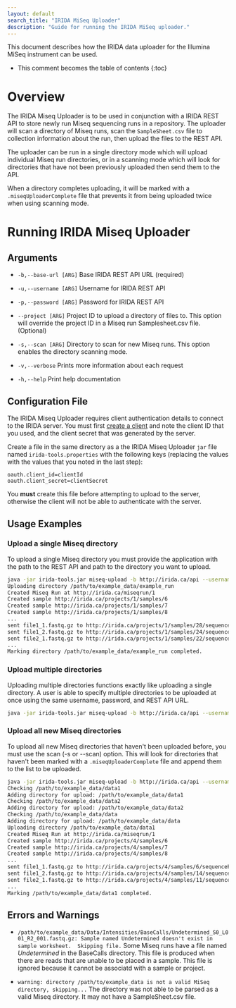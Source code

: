 ```yaml
---
layout: default
search_title: "IRIDA MiSeq Uploader"
description: "Guide for running the IRIDA MiSeq uploader."
---
```


This document describes how the IRIDA data uploader for the Illumina MiSeq instrument can be used.

* This comment becomes the table of contents
{:toc}

Overview
========
The IRIDA Miseq Uploader is to be used in conjunction with a IRIDA REST API to store newly run Miseq sequencing runs in a repository.  The uploader will scan a directory of Miseq runs, scan the `SampleSheet.csv` file to collection information about the run, then upload the files to the REST API.

The uploader can be run in a single directory mode which will upload individual Miseq run directories, or in a scanning mode which will look for directories that have not been previously uploaded then send them to the API.

When a directory completes uploading, it will be marked with a `.miseqUploaderComplete` file that prevents it from being uploaded twice when using scanning mode.

Running IRIDA Miseq Uploader
============================

Arguments
---------

* `-b,--base-url [ARG]`
  Base IRIDA REST API URL (required)

* `-u,--username [ARG]`
  Username for IRIDA REST API

* `-p,--password [ARG]`
  Password for IRIDA REST API

* `--project [ARG]`
  Project ID to upload a directory of files to.  This option will override the
 project ID in a Miseq run Samplesheet.csv file.  (Optional)

* `-s,--scan [ARG]`
  Directory to scan for new Miseq runs.  This option enables the directory scanning mode.

* `-v,--verbose`
  Prints more information about each request

* `-h,--help`
  Print help documentation

Configuration File
------------------
The IRIDA Miseq Uploader requires client authentication details to connect to the IRIDA server. You must first [create a client](../../user/administrator/#creating-a-new-system-client) and note the client ID that you used, and the client secret that was generated by the server.

Create a file in the same directory as a the IRIDA Miseq Uploader `jar` file named `irida-tools.properties` with the following keys (replacing the values with the values that you noted in the last step):

```properties
oauth.client_id=clientId
oauth.client_secret=clientSecret
```

You **must** create this file before attempting to upload to the server, otherwise the client will not be able to authenticate with the server.

Usage Examples
--------------

### Upload a single Miseq directory

To upload a single Miseq directory you must provide the application with the path to the REST API and path to the directory you want to upload.

```bash
java -jar irida-tools.jar miseq-upload -b http://irida.ca/api --username test_user --password test_password /path/to/example_data/example_run
Uploading directory /path/to/example_data/example_run
Created Miseq Run at http://irida.ca/miseqrun/1
Created sample http://irida.ca/projects/1/samples/6
Created sample http://irida.ca/projects/1/samples/7
Created sample http://irida.ca/projects/1/samples/8
...
sent file1_1.fastq.gz to http://irida.ca/projects/1/samples/28/sequenceFiles/1
sent file1_2.fastq.gz to http://irida.ca/projects/1/samples/24/sequenceFiles/2
sent file2_1.fastq.gz to http://irida.ca/projects/1/samples/22/sequenceFiles/3
...
Marking directory /path/to/example_data/example_run completed.
```

### Upload multiple directories

Uploading multiple directories functions exactly like uploading a single directory.  A user is able to specify multiple directories to be uploaded at once using the same username, password, and REST API URL.

```bash
java -jar irida-tools.jar miseq-upload -b http://irida.ca/api --username test_user --password test_password /path/to/example_data/example_run /path/to/example_data/another_run
```

### Upload all new Miseq directories

To upload all new Miseq directories that haven't been uploaded before, you must use the scan (-s or --scan) option.  This will look for directories that haven't been marked with a `.miseqUploaderComplete` file and append them to the list to be uploaded.

```bash
java -jar irida-tools.jar miseq-upload -b http://irida.ca/api --username test_user --password test_password --scan /path/to/example_data/
Checking /path/to/example_data/data1
Adding directory for upload: /path/to/example_data/data1
Checking /path/to/example_data/data2
Adding directory for upload: /path/to/example_data/data2
Checking /path/to/example_data/data
Adding directory for upload: /path/to/example_data/data
Uploading directory /path/to/example_data/data1
Created Miseq Run at http://irida.ca/miseqrun/1
Created sample http://irida.ca/projects/4/samples/6
Created sample http://irida.ca/projects/4/samples/7
Created sample http://irida.ca/projects/4/samples/8
...
sent file1_1.fastq.gz to http://irida.ca/projects/4/samples/6/sequenceFiles/1
sent file1_2.fastq.gz to http://irida.ca/projects/4/samples/14/sequenceFiles/2
sent file2_1.fastq.gz to http://irida.ca/projects/4/samples/11/sequenceFiles/3
...
Marking /path/to/example_data/data1 completed.
```

Errors and Warnings
-------------------

* `/path/to/example_data/Data/Intensities/BaseCalls/Undetermined_S0_L001_R2_001.fastq.gz: Sample named Undetermined doesn't exist in sample worksheet.  Skipping file.`
    Some Miseq runs have a file named *Undetermined* in the BaseCalls directory.  This file is produced when there are reads that are unable to be placed in a sample.  This file is ignored because it cannot be associatd with a sample or project.

* `warning: directory /path/to/example_data is not a valid MiSeq directory, skipping...`
    The directory was not able to be parsed as a valid Miseq directory.  It may not have a SampleSheet.csv file.
